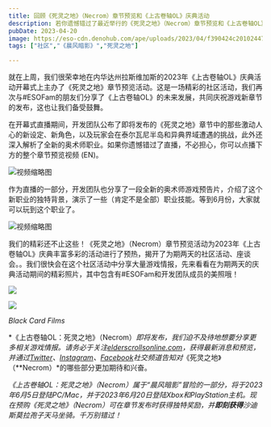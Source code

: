 ```yaml
---
title: 回顾《死灵之地》（Necrom）章节预览和《上古卷轴OL》庆典活动
description: 若你遗憾错过了最近举行的《死灵之地》（Necrom）章节预览和《上古卷轴OL》庆典活动直播，请来这里查看最新的情报！
pubDate: 2023-04-20
image: https://eso-cdn.denohub.com/ape/uploads/2023/04/f390424c201024471c4c146adbcc1064.jpg
tags: ["社区","《晨风暗影》","死灵之地"]

---
```


就在上周，我们很荣幸地在内华达州拉斯维加斯的2023年《上古卷轴OL》庆典活动开幕式上主办了《死灵之地》章节预览活动。这是一场精彩的社区活动，我们再次与#ESOFam的朋友们分享了《上古卷轴OL》的未来发展，共同庆祝游戏新章节的发布，这也让我们备受鼓舞。

在开幕式直播期间，开发团队公布了即将发布的《死灵之地》章节中的那些激动人心的新设定、新角色，以及玩家会在泰尔瓦尼半岛和异典界域遭遇的挑战，此外还深入解析了全新的奥术师职业。如果你遗憾错过了直播，不必担心，你可以点播下方的整个章节预览视频
(EN)。

![视频缩略图](https://i.ytimg.com/vi/BCFj3pNIV4A/maxresdefault.jpg)

作为直播的一部分，开发团队也分享了一段全新的奥术师游戏预告片，介绍了这个新职业的独特背景，演示了一些（肯定不是全部）职业技能。等到6月份，大家就可以玩到这个职业了。

![视频缩略图](https://i.ytimg.com/vi/Vvrr4_SCak0/maxresdefault.jpg)

我们的精彩还不止这些！《死灵之地》（Necrom）章节预览活动为2023年《上古卷轴OL》庆典丰富多彩的活动进行了预热，揭开了为期两天的社区活动、座谈会。。我们很快会在这个社区活动中分享大量游戏情报，先来看看在为期两天的庆典活动期间的精彩照片，其中包含有#ESOFam和开发团队成员的美照哦！ 

![](https://eso-cdn.denohub.com/ape/uploads/2023/04/9b1a3e14748255c3e228682313e58ff8.jpg)

![](https://eso-cdn.denohub.com/ape/uploads/2023/04/d30b2979458fe56d3ca40a5a86fd3756.jpg)

_Black Card Films_

*《上古卷轴OL：死灵之地》（Necrom）_即将发布，我们迫不及待地想要分享更多相关游戏情报。请务必于关注[elderscrollsonline.com](https://www.elderscrollsonline.com/)，获得最新消息和预览，并通过[Twitter](https://twitter.com/TESOnline)、[Instagram](https://www.instagram.com/elderscrollsonline/)、[Facebook](https://www.facebook.com/ElderScrollsOnline)社交频道告知对_《死灵之地》（**Necrom）*的哪些部分更加期待和兴奋。

_《上古卷轴OL：死灵之地》（Necrom）属于“晨风暗影”冒险的一部分，将于2023年6月5日登陆PC/Mac，并于2023年6月20日登陆Xbox和PlayStation主机。现在预购《死灵之地》（Necrom）可在章节发布时获得独特奖励，并**即刻获得**沙迪斯莫拉孢子天马坐骑。千万别错过！_
